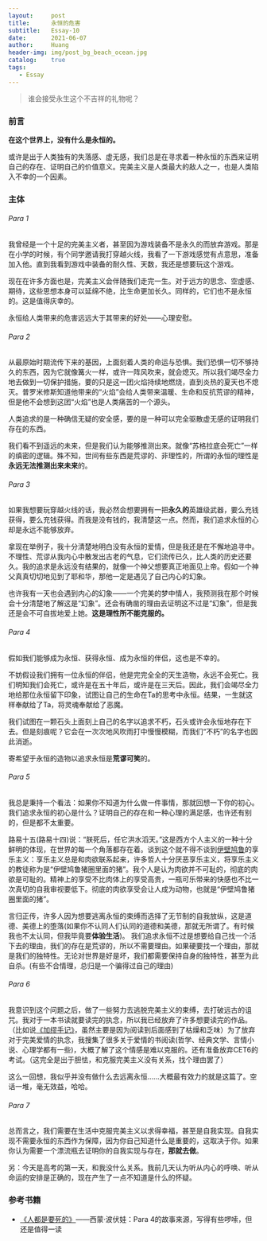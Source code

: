 ```yaml
---
layout:     post
title:      永恒的危害
subtitle:   Essay-10
date:       2021-06-07
author:     Huang
header-img: img/post_bg_beach_ocean.jpg
catalog:    true
tags:
   - Essay
---
```


> 谁会接受永生这个不吉祥的礼物呢？

### 前言

**在这个世界上，没有什么是永恒的。**

或许是出于人类独有的失落感、虚无感，我们总是在寻求着一种永恒的东西来证明自己的存在、证明自己的价值意义。完美主义是人类最大的敌人之一，也是人类陷入不幸的一个因素。

### 主体

###### Para 1

我曾经是一个十足的完美主义者，甚至因为游戏装备不是永久的而放弃游戏。那是在小学的时候，有个同学邀请我打穿越火线，我看了一下游戏感觉有点意思，准备加入他。直到我看到游戏中装备的耐久性、天数，我还是想要玩这个游戏。

现在在许多方面也是，完美主义会伴随我们走完一生。对于远方的思念、空虚感、期待，这些思想本身可以延绵不绝，比生命更加长久。同样的，它们也不是永恒的。这是值得庆幸的。

永恒给人类带来的危害远远大于其带来的好处——心理安慰。

###### Para 2

从最原始时期流传下来的基因，上面刻着人类的命运与恐惧。我们恐惧一切不够持久的东西，因为它就像篝火一样，或许一阵风吹来，就会熄灭。所以我们竭尽全力地去做到一切保护措施，要的只是这一团火焰持续地燃烧，直到炎热的夏天也不熄灭。普罗米修斯知道他带来的“火焰”会给人类带来温暖、生命和反抗荒谬的精神，但是他不会想到这团“火焰”也是人类痛苦的一个源头。

人类追求的是一种确信无疑的安全感，要的是一种可以完全驱散虚无感的证明我们存在的东西。

我们看不到遥远的未来，但是我们认为能够推测出来。就像“苏格拉底会死亡”一样的缜密的逻辑。殊不知，世间有些东西是荒谬的、非理性的，所谓的永恒的理性是**永远无法推测出来未来**的。

###### Para 3

如果我想要玩穿越火线的话，我必然会想要拥有一把**永久的**英雄级武器，要么充钱获得，要么充钱获得。而我是没有钱的，我清楚这一点。然而，我们追求永恒的心却是永远不能够放弃。

拿现在举例子，我十分清楚地明白没有永恒的爱情，但是我还是在不懈地追寻中。不理性、荒谬从我内心中散发出古老的气息，它们流传已久，比人类的历史还要久。我的追求是永远没有结果的，就像一个神父想要真正地面见上帝。假如一个神父真真切切地见到了耶和华，那他一定是遇见了自己内心的幻象。

也许我有一天也会遇到内心的幻象——一个完美的梦中情人，我预测我在那个时候会十分清楚地了解这是“幻象”。还会有确凿的理由去证明这不过是“幻象”，但是我还是会不可自拔地爱上她。**这是理性所不能克服的。**

###### Para 4

假如我们能够成为永恒、获得永恒、成为永恒的伴侣，这也是不幸的。

不妨假设我们拥有一位永恒的伴侣，他是完完全全的天生造物，永远不会死亡。我们明知我们会死亡，或许是在五十年后，或许是在三天后。因此，我们会竭尽全力地给那位永恒留下印象，试图让自己的生命在Ta的思考中永恒。结果，一生就这样奉献给了Ta，将灵魂奉献给了恶魔。

我们试图在一颗石头上面刻上自己的名字以追求不朽，石头或许会永恒地存在下去。但是刻痕呢？它会在一次次地风吹雨打中慢慢模糊，而我们“不朽”的名字也因此消逝。

寄希望于永恒的造物以追求永恒是**荒谬可笑**的。

###### Para 5

我总是秉持一个看法：如果你不知道为什么做一件事情，那就回想一下你的初心。我们追求永恒的初心是什么？证明自己的存在和一种心理的满足感，也许还有别的，但是都不太重要。

路易十五(路易十四)说：“朕死后，任它洪水滔天。”这是西方个人主义的一种十分鲜明的体现，在世界的每一个角落都存在着。谈到这个就不得不谈到[伊壁鸠鲁](https://plato.stanford.edu/entries/epicurus/)的享乐主义：享乐主义总是和肉欲联系起来，许多哲人十分厌恶享乐主义，将享乐主义的教徒称为是“伊壁鸠鲁猪圈里面的猪”。我个人是认为肉欲并不可耻的，彻底的肉欲是可耻的。精神上的享受不比肉体上的享受高贵，一瓶可乐带来的快感也不比一次真切的自我审视要低下。彻底的肉欲享受会让人成为动物，也就是“伊壁鸠鲁猪圈里面的猪”。

言归正传，许多人因为想要逃离永恒的束缚而选择了无节制的自我放纵，这是道德、美德上的堕落(如果你不认同人们认同的道德和美德，那就无所谓了。有时候我也不太认同，但我毕竟要**体验生活**)。  我们追求永恒不过是想要给自己找一个活下去的理由，我们的存在是荒谬的，所以不需要理由。如果硬要找一个理由，那就是我们的独特性。无论对世界是好是坏，我们都需要保持自身的独特性，甚至为此自杀。(有些不合情理，总归是一个骗得过自己的理由)

###### Para 6

我意识到这个问题之后，做了一些努力去逃脱完美主义的束缚，去打破远古的诅咒。我对于一本书读就要读完的执念，所以我已经放弃了许多想要读完的作品。（比如说[《加缪手记》](https://book.douban.com/subject/34802764/)，虽然主要是因为阅读到后面感到了枯燥和乏味）为了放弃对于完美爱情的执念，我搜集了很多关于爱情的书阅读(哲学、经典文学、言情小说、心理学都有一些)，大概了解了这个情感是难以克服的。还有准备放弃CET6的考试。（这完全是出于胆怯，和克服完美主义没有关系，找个理由罢了）

这么一回想，我似乎并没有做什么去远离永恒……大概最有效力的就是这篇了。空话一堆，毫无效益，哈哈。

###### Para 7

总而言之，我们需要在生活中克服完美主义以求得幸福，甚至是自我实现。自我实现不需要永恒的东西作为保障，因为你自己知道什么是重要的，这取决于你。如果你认为需要一个漂流瓶去证明你的自我实现与存在，**那就去做**。

另：今天是高考的第一天，和我没什么关系。我前几天认为听从内心的呼唤、听从命运的安排是正确的，现在产生了一点不知道是什么的怀疑。

### 参考书籍

* [《人都是要死的》](https://book.douban.com/subject/6310320/)——西蒙·波伏娃：Para 4的故事来源，写得有些啰嗦，但还是值得一读

